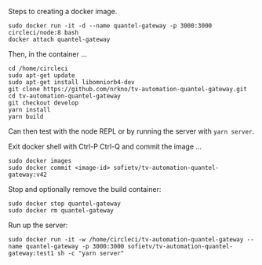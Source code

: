 Steps to creating a docker image.

    sudo docker run -it -d --name quantel-gateway -p 3000:3000 circleci/node:8 bash
    docker attach quantel-gateway

Then, in the container ...

    cd /home/circleci
    sudo apt-get update
    sudo apt-get install libomniorb4-dev
    git clone https://github.com/nrkno/tv-automation-quantel-gateway.git
    cd tv-automation-quantel-gateway
    git checkout develop
    yarn install
    yarn build

Can then test with the node REPL or by running the server with `yarn server`.

Exit docker shell with Ctrl-P Ctrl-Q and commit the image ...

    sudo docker images
    sudo docker commit <image-id> sofietv/tv-automation-quantel-gateway:v42

Stop and optionally remove the build container:

    sudo docker stop quantel-gateway
    sudo docker rm quantel-gateway

Run up the server:

    sudo docker run -it -w /home/circleci/tv-automation-quantel-gateway --name quantel-gateway -p 3000:3000 sofietv/tv-automation-quantel-gateway:test1 sh -c "yarn server"
